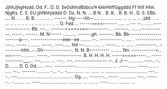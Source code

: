 JjhhJjhgHsdd.  Dd.   F.. D.    D.  SeGdhhdBbbccকি kkkHhffGggddd  Ff hhf Hhh.  NjgKs.   E.      E. EU jjhNhhjdddd     D.   Ds.  N. N.  ... B   N.  .    B. B.  .   B. B.     H.. D. S. EBb.  ....  N.  .   . ..  B. B.   .. ... ... .. ------.  Hg-----hh--.... .... .. ... ...... .. ... ... .. ..jdd
.  . .. ... .. .. .. .. .. . .. .. .. .. .. . .. ..  D. Fdd....    ------====-------
..... ...---
--.. .......----------------.   Bb. ---... -------========----------
... -------.. -.....------------.  -----.. ------.    M. N------
........... ------.gh. -------.  Bb. Bb-----------------------p---.  ----------------eee--ee
.........--.. -----------..       .....  . ----------------... -----
.. ....... -----.. ----......    Hd
---..... ......   .. -----.... ... ...... .----------.. ---------hhh...-.    Gh--------------.. N. N. B----------
... .....  Nn.  ------------=.. ==-----.. ....... . -----.. ---------------.   B.  H. H. H. H. -----=====-----... 
--------------___... ---........ ...  ---.. ---.  ----------------
--.  J.  J---............  ----.. -.. D........  D.   D. Dd...... ---.. -----------... 
... ... ................ ... . ----...... -----....... . ..... --... -------
.......... -... -... -............. .... ....... ... 
................................. ---... -.. 
---....................... .....................     Gg...... -------... -----
............. ---.. ------... -........ 
.... ----...................... 
........... 
... ....    ... ----...... . 
......... 
... 
